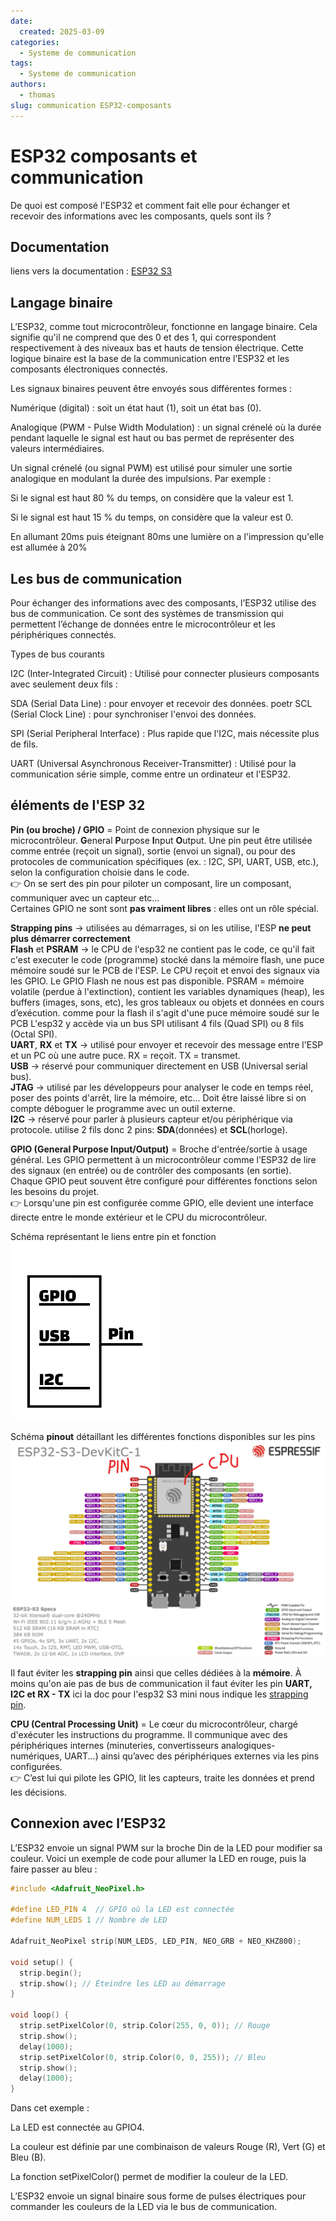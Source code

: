 ```yaml
---
date:
  created: 2025-03-09
categories:
  - Systeme de communication
tags:
  - Systeme de communication
authors:
  - thomas
slug: communication ESP32-composants
---
```


# ESP32 composants et communication
De quoi est composé l'ESP32 et comment fait elle pour échanger et recevoir des informations avec les composants, quels sont ils ?


<!-- more -->

## **Documentation**
liens vers la documentation : [ESP32 S3](https://www.espressif.com/sites/default/files/documentation/esp32-s3_datasheet_en.pdf?utm_source=chatgpt.com)

## **Langage binaire**

L’ESP32, comme tout microcontrôleur, fonctionne en langage binaire. Cela signifie qu'il ne comprend que des 0 et des 1, qui correspondent respectivement à des niveaux bas et hauts de tension électrique. Cette logique binaire est la base de la communication entre l’ESP32 et les composants électroniques connectés.

Les signaux binaires peuvent être envoyés sous différentes formes :

Numérique (digital) : soit un état haut (1), soit un état bas (0).

Analogique (PWM - Pulse Width Modulation) : un signal crénelé où la durée pendant laquelle le signal est haut ou bas permet de représenter des valeurs intermédiaires.

Un signal crénelé (ou signal PWM) est utilisé pour simuler une sortie analogique en modulant la durée des impulsions. Par exemple :

Si le signal est haut 80 % du temps, on considère que la valeur est 1.

Si le signal est haut 15 % du temps, on considère que la valeur est 0.  

En allumant 20ms puis éteignant 80ms une lumière on a l'impression qu'elle est allumée à 20%

## **Les bus de communication**

Pour échanger des informations avec des composants, l’ESP32 utilise des bus de communication. Ce sont des systèmes de transmission qui permettent l’échange de données entre le microcontrôleur et les périphériques connectés.

Types de bus courants

I2C (Inter-Integrated Circuit) : Utilisé pour connecter plusieurs composants avec seulement deux fils :

SDA (Serial Data Line) : pour envoyer et recevoir des données.
poetr
SCL (Serial Clock Line) : pour synchroniser l'envoi des données.

SPI (Serial Peripheral Interface) : Plus rapide que l'I2C, mais nécessite plus de fils.

UART (Universal Asynchronous Receiver-Transmitter) : Utilisé pour la communication série simple, comme entre un ordinateur et l'ESP32.

## **éléments de l'ESP 32** 

**Pin (ou broche) / GPIO** = Point de connexion physique sur le microcontrôleur. **G**eneral **P**urpose **I**nput **O**utput. Une pin peut être utilisée comme entrée (reçoit un signal), sortie (envoi un signal), ou pour des protocoles de communication spécifiques (ex. : I2C, SPI, UART, USB, etc.), selon la configuration choisie dans le code.  
👉 On se sert des pin pour piloter un composant, lire un composant, communiquer avec un capteur etc...   
Certaines GPIO ne sont sont **pas vraiment libres** : elles ont un rôle spécial.    

**Strapping pins** -> utilisées au démarrages, si on les utilise, l'ESP **ne peut plus démarrer correctement**  
**Flash** et **PSRAM** -> le CPU de l'esp32 ne contient pas le code, ce qu'il fait c'est executer le code (programme) stocké dans la mémoire flash, une puce mémoire soudé sur le PCB de l'ESP. Le CPU reçoit et envoi des signaux via les GPIO. Le GPIO Flash ne nous est pas disponible. PSRAM = mémoire volatile (perdue à l'extinction), contient les variables dynamiques (heap), les buffers (images, sons, etc), les gros tableaux ou objets et données en cours d’exécution. comme pour la flash il s'agit d'une puce mémoire soudé sur le PCB L'esp32 y accède via un bus SPI utilisant 4 fils (Quad SPI) ou 8 fils (Octal SPI).  
**UART**, **RX** et **TX** -> utilisé pour envoyer et recevoir des message entre l'ESP et un PC où une autre puce. RX = reçoit. TX = transmet.  
**USB** -> réservé pour communiquer directement en USB (Universal serial bus).  
**JTAG** -> utilisé par les développeurs pour analyser le code en temps réel, poser des points d'arrêt, lire la mémoire, etc... Doit être laissé libre si on compte déboguer le programme avec un outil externe.    
**I2C** -> réservé pour parler à plusieurs capteur et/ou périphérique via protocole. utilise 2 fils donc 2 pins: **SDA**(données) et **SCL**(horloge).

**GPIO (General Purpose Input/Output)** = Broche d'entrée/sortie à usage général. Les GPIO permettent à un microcontrôleur comme l’ESP32 de lire des signaux (en entrée) ou de contrôler des composants (en sortie). Chaque GPIO peut souvent être configuré pour différentes fonctions selon les besoins du projet.  
👉 Lorsqu'une pin est configurée comme GPIO, elle devient une interface directe entre le monde extérieur et le CPU du microcontrôleur.

Schéma représentant le liens entre pin et fonction  
![schéma pin fonction ](mkdocs/pin_functions.png)    

Schéma **pinout** détaillant les différentes fonctions disponibles sur les pins
![schéma pin ESP32 S3](mkdocs/ESP32_pinout.png)  

Il faut éviter les **strapping pin** ainsi que celles dédiées à la **mémoire**. À moins qu'on aie pas de bus de communication il faut éviter les pin **UART, I2C et RX - TX**
ici la doc pour l'esp32 S3 mini nous indique les [strapping pin](https://docs.espressif.com/projects/esp-idf/en/stable/esp32s3/api-reference/peripherals/gpio.html).


**CPU (Central Processing Unit)** = Le cœur du microcontrôleur, chargé d'exécuter les instructions du programme. Il communique avec des périphériques internes (minuteries, convertisseurs analogiques-numériques, UART...) ainsi qu’avec des périphériques externes via les pins configurées.  
👉 C’est lui qui pilote les GPIO, lit les capteurs, traite les données et prend les décisions.  



## **Connexion avec l’ESP32**

L’ESP32 envoie un signal PWM sur la broche Din de la LED pour modifier sa couleur. Voici un exemple de code pour allumer la LED en rouge, puis la faire passer au bleu :

```cpp
#include <Adafruit_NeoPixel.h>

#define LED_PIN 4  // GPIO où la LED est connectée  
#define NUM_LEDS 1 // Nombre de LED

Adafruit_NeoPixel strip(NUM_LEDS, LED_PIN, NEO_GRB + NEO_KHZ800);

void setup() {
  strip.begin();
  strip.show(); // Éteindre les LED au démarrage
}

void loop() {
  strip.setPixelColor(0, strip.Color(255, 0, 0)); // Rouge
  strip.show();
  delay(1000);
  strip.setPixelColor(0, strip.Color(0, 0, 255)); // Bleu
  strip.show();
  delay(1000);
}
```

Dans cet exemple :

La LED est connectée au GPIO4.

La couleur est définie par une combinaison de valeurs Rouge (R), Vert (G) et Bleu (B).

La fonction setPixelColor() permet de modifier la couleur de la LED.

L’ESP32 envoie un signal binaire sous forme de pulses électriques pour commander les couleurs de la LED via le bus de communication.



